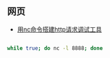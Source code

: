 
## 网页

- [用nc命令搭建http请求调试工具](https://blog.csdn.net/diabatic/article/details/46867447)

```bash

while true; do nc -l 8888; done

```

